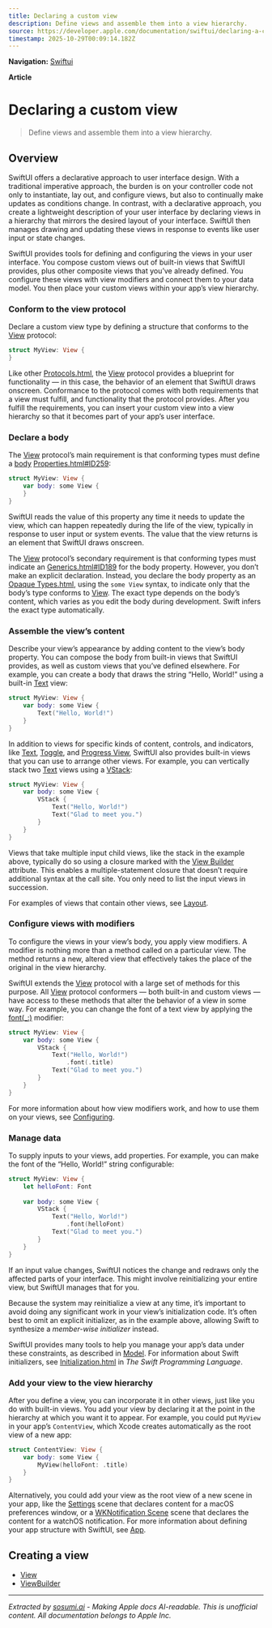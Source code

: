 ```yaml
---
title: Declaring a custom view
description: Define views and assemble them into a view hierarchy.
source: https://developer.apple.com/documentation/swiftui/declaring-a-custom-view
timestamp: 2025-10-29T00:09:14.182Z
---
```


**Navigation:** [Swiftui](/documentation/swiftui)

**Article**

# Declaring a custom view

> Define views and assemble them into a view hierarchy.

## Overview

SwiftUI offers a declarative approach to user interface design. With a traditional imperative approach, the burden is on your controller code not only to instantiate, lay out, and configure views, but also to continually make updates as conditions change. In contrast, with a declarative approach, you create a lightweight description of your user interface by declaring views in a hierarchy that mirrors the desired layout of your interface. SwiftUI then manages drawing and updating these views in response to events like user input or state changes.



SwiftUI provides tools for defining and configuring the views in your user interface. You compose custom views out of built-in views that SwiftUI provides, plus other composite views that you’ve already defined. You configure these views with view modifiers and connect them to your data model. You then place your custom views within your app’s view hierarchy.

### Conform to the view protocol

Declare a custom view type by defining a structure that conforms to the [View](/documentation/swiftui/view) protocol:

```swift
struct MyView: View {
}
```

Like other [Protocols.html](https://docs.swift.org/swift-book/LanguageGuide/Protocols.html), the [View](/documentation/swiftui/view) protocol provides a blueprint for functionality — in this case, the behavior of an element that SwiftUI draws onscreen. Conformance to the protocol comes with both requirements that a view must fulfill, and functionality that the protocol provides. After you fulfill the requirements, you can insert your custom view into a view hierarchy so that it becomes part of your app’s user interface.

### Declare a body

The [View](/documentation/swiftui/view) protocol’s main requirement is that conforming types must define a [body](/documentation/swiftui/view/body-8kl5o) [Properties.html#ID259](https://docs.swift.org/swift-book/LanguageGuide/Properties.html#ID259):

```swift
struct MyView: View {
    var body: some View {
    }
}
```

SwiftUI reads the value of this property any time it needs to update the view, which can happen repeatedly during the life of the view, typically in response to user input or system events. The value that the view returns is an element that SwiftUI draws onscreen.

The [View](/documentation/swiftui/view) protocol’s secondary requirement is that conforming types must indicate an [Generics.html#ID189](https://docs.swift.org/swift-book/LanguageGuide/Generics.html#ID189) for the body property. However, you don’t make an explicit declaration. Instead, you declare the body property as an [Opaque Types.html](https://docs.swift.org/swift-book/LanguageGuide/OpaqueTypes.html), using the `some View` syntax, to indicate only that the body’s type conforms to [View](/documentation/swiftui/view). The exact type depends on the body’s content, which varies as you edit the body during development. Swift infers the exact type automatically.

### Assemble the view’s content

Describe your view’s appearance by adding content to the view’s body property. You can compose the body from built-in views that SwiftUI provides, as well as custom views that you’ve defined elsewhere. For example, you can create a body that draws the string “Hello, World!” using a built-in [Text](/documentation/swiftui/text) view:

```swift
struct MyView: View {
    var body: some View {
        Text("Hello, World!")
    }
}
```



In addition to views for specific kinds of content, controls, and indicators, like [Text](/documentation/swiftui/text), [Toggle](/documentation/swiftui/toggle), and [Progress View](/documentation/swiftui/progressview), SwiftUI also provides built-in views that you can use to arrange other views. For example, you can vertically stack two [Text](/documentation/swiftui/text) views using a [VStack](/documentation/swiftui/vstack):

```swift
struct MyView: View {
    var body: some View {
        VStack {
            Text("Hello, World!")
            Text("Glad to meet you.")
        }
    }
}
```



Views that take multiple input child views, like the stack in the example above, typically do so using a closure marked with the [View Builder](/documentation/swiftui/viewbuilder) attribute. This enables a multiple-statement closure that doesn’t require additional syntax at the call site. You only need to list the input views in succession.

For examples of views that contain other views, see [Layout](/documentation/swiftui/layout-fundamentals).

### Configure views with modifiers

To configure the views in your view’s body, you apply view modifiers. A modifier is nothing more than a method called on a particular view. The method returns a new, altered view that effectively takes the place of the original in the view hierarchy.

SwiftUI extends the [View](/documentation/swiftui/view) protocol with a large set of methods for this purpose. All [View](/documentation/swiftui/view) protocol conformers — both built-in and custom views — have access to these methods that alter the behavior of a view in some way. For example, you can change the font of a text view by applying the [font(_:)](/documentation/swiftui/view/font(_:)) modifier:

```swift
struct MyView: View {
    var body: some View {
        VStack {
            Text("Hello, World!")
                .font(.title)
            Text("Glad to meet you.")
        }
    }
}
```



For more information about how view modifiers work, and how to use them on your views, see [Configuring](/documentation/swiftui/configuring-views).

### Manage data

To supply inputs to your views, add properties. For example, you can make the font of the “Hello, World!” string configurable:

```swift
struct MyView: View {
    let helloFont: Font
    
    var body: some View {
        VStack {
            Text("Hello, World!")
                .font(helloFont)
            Text("Glad to meet you.")
        }
    }
}
```

If an input value changes, SwiftUI notices the change and redraws only the affected parts of your interface. This might involve reinitializing your entire view, but SwiftUI manages that for you.

Because the system may reinitialize a view at any time, it’s important to avoid doing any significant work in your view’s initialization code. It’s often best to omit an explicit initializer, as in the example above, allowing Swift to synthesize a *member-wise initializer* instead.

SwiftUI provides many tools to help you manage your app’s data under these constraints, as described in [Model](/documentation/swiftui/model-data). For information about Swift initializers, see [Initialization.html](https://docs.swift.org/swift-book/LanguageGuide/Initialization.html) in *The Swift Programming Language*.

### Add your view to the view hierarchy

After you define a view, you can incorporate it in other views, just like you do with built-in views. You add your view by declaring it at the point in the hierarchy at which you want it to appear. For example, you could put `MyView` in your app’s `ContentView`, which Xcode creates automatically as the root view of a new app:

```swift
struct ContentView: View {
    var body: some View {
        MyView(helloFont: .title)
    }
}
```

Alternatively, you could add your view as the root view of a new scene in your app, like the [Settings](/documentation/swiftui/settings) scene that declares content for a macOS preferences window, or a [WKNotification Scene](/documentation/swiftui/wknotificationscene) scene that declares the content for a watchOS notification. For more information about defining your app structure with SwiftUI, see [App](/documentation/swiftui/app-organization).

## Creating a view

- [View](/documentation/swiftui/view)
- [ViewBuilder](/documentation/swiftui/viewbuilder)

---

*Extracted by [sosumi.ai](https://sosumi.ai) - Making Apple docs AI-readable.*
*This is unofficial content. All documentation belongs to Apple Inc.*
